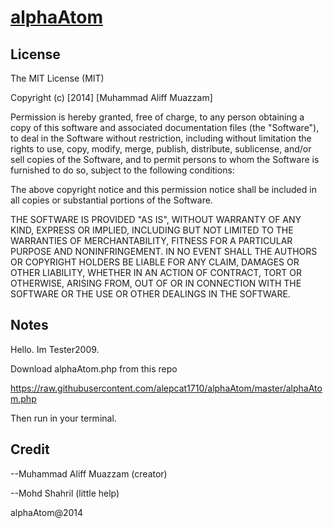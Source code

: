 # [alphaAtom](https://github.com/alepcat1710/alphaAtom)

License
-------
The MIT License (MIT)

Copyright (c) [2014] [Muhammad Aliff Muazzam]

Permission is hereby granted, free of charge, to any person obtaining a copy
of this software and associated documentation files (the "Software"), to deal
in the Software without restriction, including without limitation the rights
to use, copy, modify, merge, publish, distribute, sublicense, and/or sell
copies of the Software, and to permit persons to whom the Software is
furnished to do so, subject to the following conditions:

The above copyright notice and this permission notice shall be included in all
copies or substantial portions of the Software.

THE SOFTWARE IS PROVIDED "AS IS", WITHOUT WARRANTY OF ANY KIND, EXPRESS OR
IMPLIED, INCLUDING BUT NOT LIMITED TO THE WARRANTIES OF MERCHANTABILITY,
FITNESS FOR A PARTICULAR PURPOSE AND NONINFRINGEMENT. IN NO EVENT SHALL THE
AUTHORS OR COPYRIGHT HOLDERS BE LIABLE FOR ANY CLAIM, DAMAGES OR OTHER
LIABILITY, WHETHER IN AN ACTION OF CONTRACT, TORT OR OTHERWISE, ARISING FROM,
OUT OF OR IN CONNECTION WITH THE SOFTWARE OR THE USE OR OTHER DEALINGS IN THE
SOFTWARE.

Notes
-----
Hello. Im Tester2009.

Download alphaAtom.php from this repo

https://raw.githubusercontent.com/alepcat1710/alphaAtom/master/alphaAtom.php

Then run in your terminal.

Credit
------
   --Muhammad Aliff Muazzam (creator)
   
   --Mohd Shahril (little help)

alphaAtom@2014
